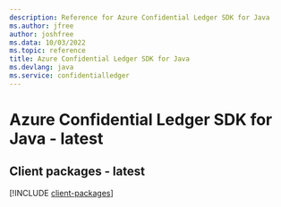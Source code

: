 ```yaml
---
description: Reference for Azure Confidential Ledger SDK for Java
ms.author: jfree
author: joshfree
ms.data: 10/03/2022
ms.topic: reference
title: Azure Confidential Ledger SDK for Java
ms.devlang: java
ms.service: confidentialledger
---
```

# Azure Confidential Ledger SDK for Java - latest

## Client packages - latest
[!INCLUDE [client-packages](confidential-ledger-client-index.md)]